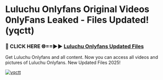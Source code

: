 # Luluchu Onlyfans Original Videos 0nlyFans Leaked - Files Updated! (yqctt)

<h3>🔴 CLICK HERE 🌐==►► <a href="https://tinyurl.com/ehrbuxhb" rel="nofollow">Luluchu Onlyfans Updated Files</a></h3>

Get Luluchu Onlyfans and all content. Now you can access all videos and pictures of Luluchu Onlyfans. New Updated Files 2025!

[![yqctt](https://i.imgur.com/lVYEuWS.gif)](https://tinyurl.com/ehrbuxhb)
